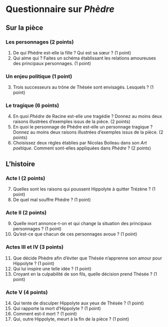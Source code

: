 # Questionnaire sur *Phèdre*
## Sur la pièce
### Les personnages (2 points)
1. De qui Phèdre est-elle la fille ? Qui est sa sœur ? (1 point)
2. Qui aime qui ? Faites un schéma établissant les relations amoureuses des principaux personnages. (1 point)

### Un enjeu politique (1 point)
3. Trois successeurs au trône de Thésée sont envisagés. Lesquels ? (1 point)

### Le tragique (6 points)
4. En quoi *Phèdre* de Racine est-elle une tragédie ? Donnez au moins deux raisons illustrées d’exemples issus de la pièce. (2 points)
5. En quoi le personnage de Phèdre est-elle un personnage tragique ? Donnez au moins deux raisons illustrées d’exemples issus de la pièce. (2 points)
6. Choisissez deux règles établies par Nicolas Boileau dans son *Art poétique*. Comment sont-elles appliquées dans *Phèdre* ? (2 points)

## L’histoire
### Acte I (2 points)
7. Quelles sont les raisons qui poussent Hippolyte à quitter Trézène ? (1 point)
8. De quel mal souffre Phèdre ? (1 point)

### Acte II (2 points)
9. Quelle mort annonce-t-on et qui change la situation des principaux personnages ? (1 point)
10. Qu’est-ce que chacun de ces personnages avoue ? (1 point)

### Actes III et IV (3 points)
11. Que décide Phèdre afin d’éviter que Thésée n’apprenne son amour pour Hippolyte ? (1 point)
12. Qui lui inspire une telle idée ? (1 point)
13. Croyant en la culpabilité de son fils, quelle décision prend Thésée ? (1 point)

### Acte V (4 points)
14. Qui tente de disculper Hippolyte aux yeux de Thésée ? (1 point)
15. Qui rapporte la mort d’Hippolyte ? (1 point)
16. Comment est-il mort ? (1 point)
17. Qui, outre Hippolyte, meurt à la fin de la pièce ? (1 point)